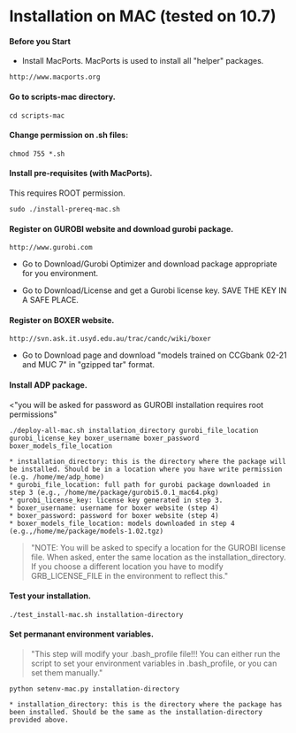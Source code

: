 Installation on MAC (tested on 10.7)
=========================================

#### Before you Start

* Install MacPorts. MacPorts is used to install all "helper" packages.
```
http://www.macports.org
```

#### Go to scripts-mac directory.

```
cd scripts-mac
```

#### Change permission on .sh files:

```
chmod 755 *.sh
```

#### Install pre-requisites (with MacPorts). 

This requires ROOT permission.

```
sudo ./install-prereq-mac.sh
```

#### Register on GUROBI website and download gurobi package.

```
http://www.gurobi.com
```

*  Go to Download/Gurobi Optimizer and download package appropriate for
you environment.

* Go to Download/License and get a Gurobi license key. SAVE THE KEY IN A
SAFE PLACE.

#### Register on BOXER website.

```
http://svn.ask.it.usyd.edu.au/trac/candc/wiki/boxer
```

* Go to Download page and download "models trained on CCGbank 02-21 and
MUC 7" in "gzipped tar" format. 


#### Install ADP package.

<"you will be asked for password as GUROBI
installation requires root permissions"

```
./deploy-all-mac.sh installation_directory gurobi_file_location gurobi_license_key boxer_username boxer_password boxer_models_file_location
```

    * installation_directory: this is the directory where the package will be installed. Should be in a location where you have write permission (e.g. /home/me/adp_home)
    * gurobi_file_location: full path for gurobi package downloaded in step 3 (e.g., /home/me/package/gurobi5.0.1_mac64.pkg)
    * gurobi_license_key: license key generated in step 3.
    * boxer_username: username for boxer website (step 4) 
    * boxer_password: password for boxer website (step 4)
    * boxer_models_file_location: models downloaded in step 4 (e.g.,/home/me/package/models-1.02.tgz)

>"NOTE: You will be asked to specify a location for the GUROBI license
file. When asked, enter the same location as the
installation_directory. If you choose a different location you have to
modify GRB_LICENSE_FILE in the environment to reflect this."

#### Test your installation.

`./test_install-mac.sh installation-directory`

#### Set permanant environment variables. 

>"This step will modify your
.bash_profile file!!! You can either run the script to set your
environment variables in .bash_profile, or you can set them manually."

`python setenv-mac.py installation-directory`

    * installation_directory: this is the directory where the package has been installed. Should be the same as the installation-directory provided above.
